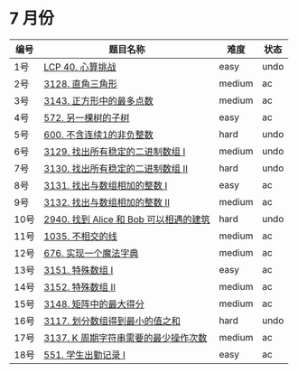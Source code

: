 # 7 月份

**编号**|**题目名称**|**难度**|**状态**
--------|------------|--------|--------
1号|[LCP 40. 心算挑战](./第1题%20LCP%2040.%20心算挑战)|easy|undo
2号|[3128. 直角三角形](./第2题%203128.%20直角三角形)|medium|ac
3号|[3143. 正方形中的最多点数](./第3题%203143.%20正方形中的最多点数)|medium|ac
4号|[572. 另一棵树的子树](./第4题%20572.%20另一棵树的子树)|easy|ac
5号|[600. 不含连续1的非负整数](./第5题%20600.%20不含连续1的非负整数)|hard|undo
6号|[3129. 找出所有稳定的二进制数组 I](./第6题%203129.%20找出所有稳定的二进制数组%20I)|medium|undo
7号|[3130. 找出所有稳定的二进制数组 II](./第7题%203130.%20找出所有稳定的二进制数组%20II)|hard|undo
8号|[3131. 找出与数组相加的整数 I](./第8题%203131.%20找出与数组相加的整数%20I)|easy|ac
9号|[3132. 找出与数组相加的整数 II](./第9题%203132.%20找出与数组相加的整数%20II)|medium|ac
10号|[2940. 找到 Alice 和 Bob 可以相遇的建筑](./第10题%202940.%20找到%20Alice%20和%20Bob%20可以相遇的建筑)|hard|undo
11号|[1035. 不相交的线](./第11题%201035.%20不相交的线)|medium|ac
12号|[676. 实现一个魔法字典](./第12题%20676.%20实现一个魔法字典)|medium|ac
13号|[3151. 特殊数组 I](./第13题%203151.%20特殊数组%20I)|easy|ac
14号|[3152. 特殊数组 II](./第14题%203152.%20特殊数组%20II)|medium|ac
15号|[3148. 矩阵中的最大得分](./第15题%203148.%20矩阵中的最大得分)|medium|ac
16号|[3117. 划分数组得到最小的值之和](./第16题%203117.%20划分数组得到最小的值之和)|hard|undo
17号|[3137. K 周期字符串需要的最少操作次数](./第17题%203137.%20K%20周期字符串需要的最少操作次数)|medium|ac
18号|[551. 学生出勤记录 I](./第18题%20551.%20学生出勤记录%20I)|easy|ac
